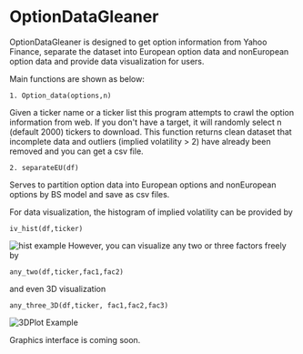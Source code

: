# OptionDataGleaner

OptionDataGleaner is designed to get option information from Yahoo Finance, separate the dataset into European option data and nonEuropean option data and provide data visualization for users.

Main functions are shown as below:

	1. Option_data(options,n)
Given a ticker name or a ticker list this program attempts to crawl the option information from web. If you don't have a target, it will randomly select n (default 2000) tickers to download. This function returns clean dataset that incomplete data and outliers (implied volatility > 2) have already been removed and you can get a csv file.
  
	2. separateEU(df) 
Serves to partition option data into European options and nonEuropean options by BS model and save as csv files.
  

For data visualization, the histogram of implied volatility can be provided by

	iv_hist(df,ticker)
![hist example](https://github.com/zzhou59/OptionDataGleaner/blob/master/screenshot/hist%20Example.png)
However, you can visualize any two or three factors freely by
	
	any_two(df,ticker,fac1,fac2)
and even 3D visualization

	any_three_3D(df,ticker, fac1,fac2,fac3)
 
![3DPlot Example](https://github.com/zzhou59/OptionDataGleaner/raw/master/screenshot/3Dplot%20Example.png)	

Graphics interface is coming soon.
